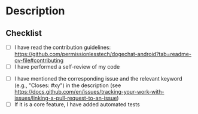 # Description

## Checklist
<!--
  To help us keep the issue tracker clean and work as efficient as possible,
  please make sure that you have done all of the following.
  You can tick the boxes below by placing an x inside the brackets like this: [x]
-->
- [ ] I have read the contribution guidelines: <https://github.com/permissionlesstech/dogechat-android?tab=readme-ov-file#contributing>
- [ ] I have performed a self-review of my code
<!-- - [ ] I have run the automated code checks using `./gradlew checkstyle spotbugsPlayDebug spotbugsDebug :app:lintPlayDebug` -->
- [ ] I have mentioned the corresponding issue and the relevant keyword (e.g., "Closes: #xy") in the description (see <https://docs.github.com/en/issues/tracking-your-work-with-issues/linking-a-pull-request-to-an-issue>)
- [ ] If it is a core feature, I have added automated tests
